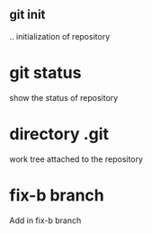 ## git init	
.. initialization of repository

# git status
show the status of repository

# directory .git
work tree attached to the repository

# fix-b branch
Add in fix-b branch
